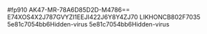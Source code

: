 #fp910
AK47-MR-78A6D85D2D-M4786==
E74XOS4X2J787GVYZI1EEJI422J6Y8Y4ZJ70
LIKHONCB802F7035
5e81c7054bb6Hidden-virus
5e81c7054bb6Hidden-virus





